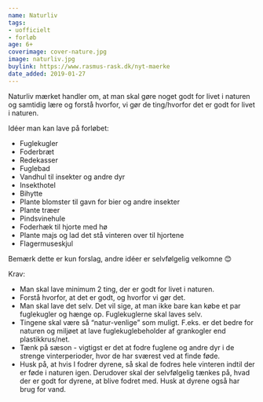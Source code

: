 ```yaml
---
name: Naturliv
tags:
- uofficielt
- forløb
age: 6+
coverimage: cover-nature.jpg
image: naturliv.jpg
buylink: https://www.rasmus-rask.dk/nyt-maerke
date_added: 2019-01-27
---
```

Naturliv mærket handler om, at man skal gøre noget godt for livet i naturen og samtidig lære og forstå hvorfor, vi gør de ting/hvorfor det er godt for livet i naturen.

Idéer man kan lave på forløbet:

* Fuglekugler
* Foderbræt
* Redekasser
* Fuglebad
* Vandhul til insekter og andre dyr
* Insekthotel
* Bihytte
* Plante blomster til gavn for bier og andre insekter
* Plante træer
* Pindsvinehule
* Foderhæk til hjorte med hø
* Plante majs og lad det stå vinteren over til hjortene
* Flagermuseskjul

Bemærk dette er kun forslag, andre idéer er selvfølgelig velkomne 😊

Krav: 
* Man skal lave minimum 2 ting, der er godt for livet i naturen. 
* Forstå hvorfor, at det er godt, og hvorfor vi gør det. 
* Man skal lave det selv. Det vil sige, at man ikke bare kan købe et par fuglekugler og hænge op. Fuglekuglerne skal laves selv. 
* Tingene skal være så “natur-venlige” som muligt. F.eks. er det bedre for naturen og miljøet at lave fuglekuglebeholder af grankogler end plastikkrus/net. 
* Tænk på sæson - vigtigst er det at fodre fuglene og andre dyr i de strenge vinterperioder, hvor de har sværest ved at finde føde. 
* Husk på, at hvis I fodrer dyrene, så skal de fodres hele vinteren indtil der er føde i naturen igen. Derudover skal der selvfølgelig tænkes på, hvad der er godt for dyrene, at blive fodret med. Husk at dyrene også har brug for vand.
